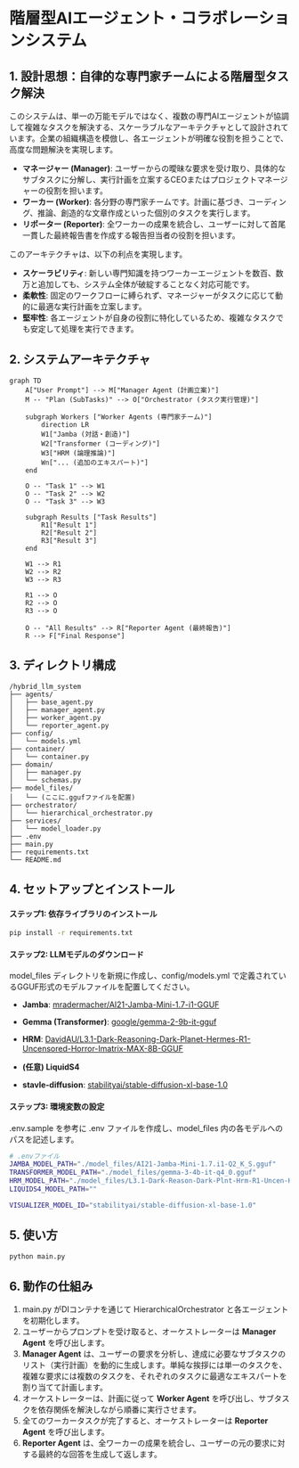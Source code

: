 # **階層型AIエージェント・コラボレーションシステム**

## **1. 設計思想：自律的な専門家チームによる階層型タスク解決**

このシステムは、単一の万能モデルではなく、複数の専門AIエージェントが協調して複雑なタスクを解決する、スケーラブルなアーキテクチャとして設計されています。企業の組織構造を模倣し、各エージェントが明確な役割を担うことで、高度な問題解決を実現します。

* **マネージャー (Manager)**: ユーザーからの曖昧な要求を受け取り、具体的なサブタスクに分解し、実行計画を立案するCEOまたはプロジェクトマネージャーの役割を担います。
* **ワーカー (Worker)**: 各分野の専門家チームです。計画に基づき、コーディング、推論、創造的な文章作成といった個別のタスクを実行します。
* **リポーター (Reporter)**: 全ワーカーの成果を統合し、ユーザーに対して首尾一貫した最終報告書を作成する報告担当者の役割を担います。

このアーキテクチャは、以下の利点を実現します。

* **スケーラビリティ**: 新しい専門知識を持つワーカーエージェントを数百、数万と追加しても、システム全体が破綻することなく対応可能です。
* **柔軟性**: 固定のワークフローに縛られず、マネージャーがタスクに応じて動的に最適な実行計画を立案します。
* **堅牢性**: 各エージェントが自身の役割に特化しているため、複雑なタスクでも安定して処理を実行できます。

## **2. システムアーキテクチャ**

```mermaid
graph TD
    A["User Prompt"] --> M["Manager Agent (計画立案)"]
    M -- "Plan (SubTasks)" --> O["Orchestrator (タスク実行管理)"]
    
    subgraph Workers ["Worker Agents (専門家チーム)"]
        direction LR
        W1["Jamba (対話・創造)"]
        W2["Transformer (コーディング)"]
        W3["HRM (論理推論)"]
        Wn["... (追加のエキスパート)"]
    end

    O -- "Task 1" --> W1
    O -- "Task 2" --> W2
    O -- "Task 3" --> W3
    
    subgraph Results ["Task Results"]
        R1["Result 1"]
        R2["Result 2"]
        R3["Result 3"]
    end

    W1 --> R1
    W2 --> R2
    W3 --> R3

    R1 --> O
    R2 --> O
    R3 --> O

    O -- "All Results" --> R["Reporter Agent (最終報告)"]
    R --> F["Final Response"]
```

## **3. ディレクトリ構成**

```
/hybrid_llm_system
├── agents/
│   ├── base_agent.py
│   ├── manager_agent.py
│   ├── worker_agent.py
│   └── reporter_agent.py
├── config/
│   └── models.yml
├── container/
│   └── container.py
├── domain/
│   ├── manager.py
│   └── schemas.py
├── model_files/
│   └── (ここに.ggufファイルを配置)
├── orchestrator/
│   └── hierarchical_orchestrator.py
├── services/
│   └── model_loader.py
├── .env
├── main.py
├── requirements.txt
└── README.md
```

## **4. セットアップとインストール**

#### **ステップ1: 依存ライブラリのインストール**

```bash
pip install -r requirements.txt
```

#### **ステップ2: LLMモデルのダウンロード**

model_files ディレクトリを新規に作成し、config/models.yml で定義されているGGUF形式のモデルファイルを配置してください。

* **Jamba**: [mradermacher/AI21-Jamba-Mini-1.7-i1-GGUF](https://huggingface.co/mradermacher/AI21-Jamba-Mini-1.7-i1-GGUF)
* **Gemma (Transformer)**: [google/gemma-2-9b-it-gguf](https://huggingface.co/google/gemma-3-4b-it-qat-q4_0-gguf)
* **HRM**: [DavidAU/L3.1-Dark-Reasoning-Dark-Planet-Hermes-R1-Uncensored-Horror-Imatrix-MAX-8B-GGUF](https://huggingface.co/DavidAU/L3.1-Dark-Reasoning-Dark-Planet-Hermes-R1-Uncensored-Horror-Imatrix-MAX-8B-GGUF)
* **(任意) LiquidS4**

* **stavle-diffusion**: [stabilityai/stable-diffusion-xl-base-1.0](https://huggingface.co/gpustack/stable-diffusion-xl-base-1.0-GGUF)



#### **ステップ3: 環境変数の設定**

.env.sample を参考に .env ファイルを作成し、model_files 内の各モデルへのパスを記述します。

```bash
# .envファイル
JAMBA_MODEL_PATH="./model_files/AI21-Jamba-Mini-1.7.i1-Q2_K_S.gguf"
TRANSFORMER_MODEL_PATH="./model_files/gemma-3-4b-it-q4_0.gguf"
HRM_MODEL_PATH="./model_files/L3.1-Dark-Reason-Dark-Plnt-Hrm-R1-Uncen-Hrr-Imtr-MAX-8B-D_AU-IQ3_XXS-imat.gguf"
LIQUIDS4_MODEL_PATH=""

VISUALIZER_MODEL_ID="stabilityai/stable-diffusion-xl-base-1.0"
```

## **5. 使い方**

```bash
python main.py
```

## **6. 動作の仕組み**

1. main.py がDIコンテナを通じて HierarchicalOrchestrator と各エージェントを初期化します。
2. ユーザーからプロンプトを受け取ると、オーケストレーターは **Manager Agent** を呼び出します。
3. **Manager Agent** は、ユーザーの要求を分析し、達成に必要なサブタスクのリスト（実行計画）を動的に生成します。単純な挨拶には単一のタスクを、複雑な要求には複数のタスクを、それぞれのタスクに最適なエキスパートを割り当てて計画します。
4. オーケストレーターは、計画に従って **Worker Agent** を呼び出し、サブタスクを依存関係を解決しながら順番に実行させます。
5. 全てのワーカータスクが完了すると、オーケストレーターは **Reporter Agent** を呼び出します。
6. **Reporter Agent** は、全ワーカーの成果を統合し、ユーザーの元の要求に対する最終的な回答を生成して返します。
